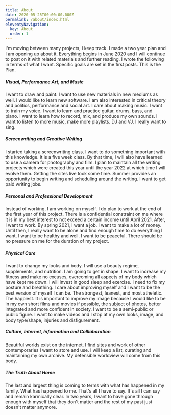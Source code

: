 ```yaml
---
title: About
date: 2020-05-25T00:00:00.000Z
permalink: /about/index.html
eleventyNavigation:
  key: About
  order: 1
---
```


I'm moving between many projects, I keep track. I made a two year plan and I am opening up about it. Everything begins in June 2020 and I will continue to post on it with related materials and further reading. I wrote the following in terms of what I want. Specific goals are set in the first posts. This is the Plan.

##### Visual, Performance Art, and Music

I want to draw and paint. I want to use new materials in new mediums as well. I would like to learn new software. I am also interested in critical theory and politics, performance and social art. I care about making music. I want to train my voice. I want to learn and practice guitar, drums, bass, and piano. I want to learn how to record, mix, and produce my own sounds. I want to listen to more music, make more playlists. DJ and VJ. I really want to sing.

##### Screenwriting and Creative Writing

I started taking a screenwriting class. I want to do something important with this knowledge. It is a five week class. By that time, I will also have learned to use a camera for photography and film. I plan to maintain all the writing projects which were created this year until the year 2022 at which time I will evolve them. Getting the sites live took some time. Summer provides an opportunity to begin writing and scheduling around the writing. I want to get paid writing jobs.

##### Personal and Professional Development

Instead of working, I am working on myself. I do plan to work at the end of the first year of this project. There is a confidential constraint on me where it is in my best interest to not exceed a certain income until April 2021. After, I want to work. By spring 2021, I want a job. I want to make a lot of money. Until then, I really want to be alone and find enough time to do everything I want. I want to be healthy and well. I want to be peaceful. There should be no pressure on me for the duration of my project.

##### Physical Care

I want to change my looks and body. I will use a beauty regime, supplements, and nutrition. I am going to get in shape. I want to increase my fitness and make no excuses, overcoming all aspects of my body which have kept me down. I will invest in good sleep and exercise. I need to fix my posture and breathing. I care about improving myself and I want to be the best version of myself I can be. The strongest, leanest, and most atheletic. The happiest. It is important to improve my image because I would like to be in my own short films and movies if possible, the subject of photos, better integrated and more confident in society. I want to be a semi-public or public figure. I want to make videos and I stop at my own looks, image, and body type/shape, injuries and disfigurement.

##### Culture, Internet, Information and Colllaboration

Beautiful worlds exist on the internet. I find sites and work of other contemporaries I want to store and use. I will keep a list, curating and maintaining my own archive. My defensible worldview will come from this body.

##### The Truth About Home

The last and largest thing is coming to terms with what has happened in my family. What has happened to me. That's all I have to say. It's all I can say and remain karmically clear. In two years, I want to have gone through enough with myself that they don't matter and the rest of my past just doesn't matter anymore. 
